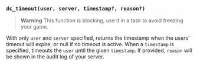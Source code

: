 ### `dc_timeout(user, server, timestamp?, reason?)`

> **Warning**
> This function is blocking, use it in a task to avoid freezing your game.

With only `user` and `server` specified, returns the timestamp when the users' timeout will expire, or null if no timeout is active.
When a `timestamp` is specified, timeouts the `user` until the given `timestamp`.
If provided, `reason` will be shown in the audit log of your server.